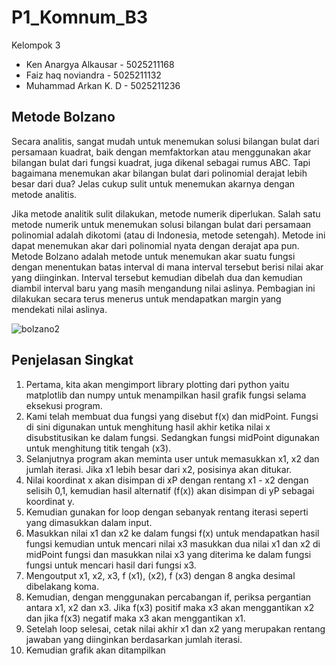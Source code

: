# P1_Komnum_B3

 Kelompok 3
* Ken Anargya Alkausar - 5025211168
* Faiz haq noviandra - 5025211132
* Muhammad Arkan K. D - 5025211236

## Metode Bolzano

Secara analitis, sangat mudah untuk menemukan solusi bilangan bulat dari persamaan kuadrat, baik dengan memfaktorkan atau menggunakan akar bilangan bulat dari fungsi kuadrat, juga dikenal sebagai rumus ABC. Tapi bagaimana menemukan akar bilangan bulat dari polinomial derajat lebih besar dari dua? Jelas cukup sulit untuk menemukan akarnya dengan metode analitis.

Jika metode analitik sulit dilakukan, metode numerik diperlukan. Salah satu metode numerik untuk menemukan solusi bilangan bulat dari persamaan polinomial adalah dikotomi (atau di Indonesia, metode setengah). Metode ini dapat menemukan akar dari polinomial nyata dengan derajat apa pun. Metode Bolzano adalah metode untuk menemukan akar suatu fungsi dengan menentukan batas interval di mana interval tersebut berisi nilai akar yang diinginkan. Interval tersebut kemudian dibelah dua dan kemudian diambil interval baru yang masih mengandung nilai aslinya. Pembagian ini dilakukan secara terus menerus untuk mendapatkan margin yang mendekati nilai aslinya.

![bolzano2](https://user-images.githubusercontent.com/92387421/198125864-ca22bcbd-9591-4943-b7b3-6dbc002cff74.png)

## Penjelasan Singkat

1. Pertama, kita akan mengimport library plotting dari python yaitu matplotlib dan numpy untuk menampilkan hasil grafik fungsi selama eksekusi program.
2. Kami telah membuat dua fungsi yang disebut f(x) dan midPoint. Fungsi di sini digunakan untuk menghitung hasil akhir ketika nilai x disubstitusikan ke dalam fungsi. Sedangkan fungsi midPoint digunakan untuk menghitung titik tengah (x3).
3. Selanjutnya program akan meminta user untuk memasukkan x1, x2 dan jumlah iterasi. Jika x1 lebih besar dari x2, posisinya akan ditukar.
4. Nilai koordinat x akan disimpan di xP dengan rentang x1 - x2 dengan selisih 0,1, kemudian hasil alternatif (f(x)) akan disimpan di yP sebagai koordinat y.
5. Kemudian gunakan for loop dengan sebanyak rentang iterasi seperti yang dimasukkan dalam input.
6. Masukkan nilai x1 dan x2 ke dalam fungsi f(x) untuk mendapatkan hasil fungsi kemudian untuk mencari nilai x3 masukkan dua nilai x1 dan x2 di midPoint fungsi dan masukkan nilai x3 yang diterima ke dalam fungsi fungsi untuk mencari hasil dari fungsi x3.
7. Mengoutput x1, x2, x3, f (x1), (x2), f (x3) dengan 8 angka desimal dibelakang koma.
8. Kemudian, dengan menggunakan percabangan if, periksa pergantian antara x1, x2 dan x3. Jika f(x3) positif maka x3 akan menggantikan x2 dan jika f(x3) negatif maka x3 akan menggantikan x1.
9. Setelah loop selesai, cetak nilai akhir x1 dan x2 yang merupakan rentang jawaban yang diinginkan berdasarkan jumlah iterasi.
10. Kemudian grafik akan ditampilkan
